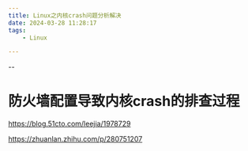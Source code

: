 ```yaml
---
title: Linux之内核crash问题分析解决
date: 2024-03-28 11:28:17
tags:
	- Linux

---
```


--

# 防火墙配置导致内核crash的排查过程

https://blog.51cto.com/leejia/1978729



https://zhuanlan.zhihu.com/p/280751207